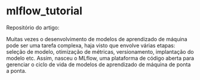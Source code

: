 # mlflow_tutorial

Repositório do artigo:

Muitas vezes o desenvolvimento de modelos de aprendizado de máquina pode ser uma tarefa complexa, haja visto que envolve várias etapas: seleção de modelo,
otimização de métricas, versionamento, implantação do modelo etc. Assim, nasceu o MLflow, uma plataforma de código aberta para gerenciar o ciclo de vida de modelos 
de aprendizado de máquina de ponta a ponta. 
